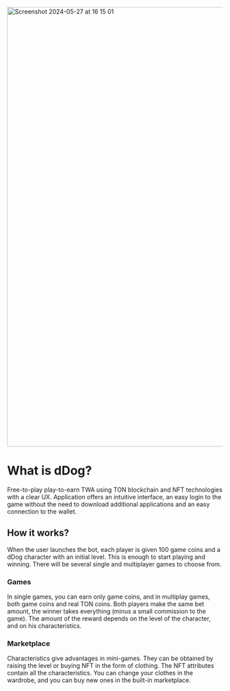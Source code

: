 <img width="1027" alt="Screenshot 2024-05-27 at 16 15 01" src="https://github.com/arinamomot/nfton_dDog/assets/60977463/3742f816-1344-4a8e-8c09-3beb66333d91">


# What is dDog?

Free-to-play play-to-earn TWA using TON blockchain and NFT technologies with a clear UX.
Application offers an intuitive interface, an easy login to the game without the need to download additional applications and an easy connection to the wallet.

## How it works?
When the user launches the bot, each player is given 100 game coins and a dDog character with an initial level. This is enough to start playing and winning. There will be several single and multiplayer games to choose from.

### Games

In single games, you can earn only game coins, and in multiplay games, both game coins and real TON coins. Both players make the same bet amount, the winner takes everything (minus a small commission to the game).
The amount of the reward depends on the level of the character, and on his characteristics.

### Marketplace

Characteristics give advantages in mini-games. They can be obtained by raising the level or buying NFT in the form of clothing. The NFT attributes contain all the characteristics.
You can change your clothes in the wardrobe, and you can buy new ones in the built-in marketplace.
